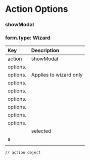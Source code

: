 # Action Options

### showModal

### form.type: Wizard

| Key | Description |
| :--- | :--- |
| action | showModal |
| options. |  |
| options. | Applies to wizard only |
| options. |  |
| options. |  |
| options. |  |
| options. |  |
| options. |  |
| options. |  |
|  |  selected |
| s |  |
|  |  |



```
// action object
```



